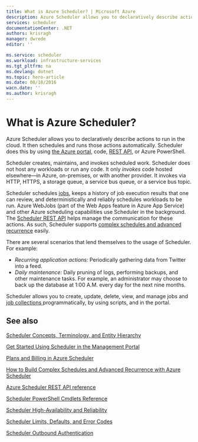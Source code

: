 ```yaml
---
title: What is Azure Scheduler? | Microsoft Azure
description: Azure Scheduler allows you to declaratively describe actions to run in the cloud. It then schedules and runs those actions automatically.
services: scheduler
documentationCenter: .NET
authors: krisragh
manager: dwrede
editor: ''

ms.service: scheduler
ms.workload: infrastructure-services
ms.tgt_pltfrm: na
ms.devlang: dotnet
ms.topic: hero-article
ms.date: 08/18/2016
wacn.date: ''
ms.author: krisragh
---
```


# What is Azure Scheduler?

Azure Scheduler allows you to declaratively describe actions to run in the cloud. It then schedules and runs those actions automatically.  Scheduler does this by using [the Azure portal](./scheduler-get-started-portal.md), code, [REST API](https://msdn.microsoft.com/zh-cn/library/mt629143.aspx), or Azure PowerShell.

Scheduler creates, maintains, and invokes scheduled work.  Scheduler does not host any workloads or run any code. It only _invokes_ code hosted elsewhere—in Azure, on-premises, or with another provider. It invokes via HTTP, HTTPS, a storage queue, a service bus queue, or a service bus topic.

Scheduler schedules [jobs](./scheduler-concepts-terms.md), keeps a history of job execution results that one can review, and deterministically and reliably schedules workloads to be run. Azure WebJobs (part of the Web Apps feature in Azure App Service) and other Azure scheduling capabilities use Scheduler in the background. The [Scheduler REST API](https://msdn.microsoft.com/zh-cn/library/mt629143.aspx) helps manage the communication for these actions. As such, Scheduler supports [complex schedules and advanced recurrence](./scheduler-advanced-complexity.md) easily.

There are several scenarios that lend themselves to the usage of Scheduler. For example:

+ _Recurring application actions:_ Periodically gathering data from Twitter into a feed.
+ _Daily maintenance:_ Daily pruning of logs, performing backups, and other maintenance tasks. For example, an administrator may choose to back up the database at 1:00 A.M. every day for the next nine months.

Scheduler allows you to create, update, delete, view, and manage jobs and [job collections ](./scheduler-concepts-terms.md) programmatically, by using scripts, and in the portal. 

## See also

 [Scheduler Concepts, Terminology, and Entity Hierarchy](./scheduler-concepts-terms.md)

 [Get Started Using Scheduler in the Management Portal](./scheduler-get-started-portal.md)

 [Plans and Billing in Azure Scheduler](./scheduler-plans-billing.md)

 [How to Build Complex Schedules and Advanced Recurrence with Azure Scheduler](./scheduler-advanced-complexity.md)

 [Azure Scheduler REST API reference](https://msdn.microsoft.com/zh-cn/library/mt629143)

 [Scheduler PowerShell Cmdlets Reference](./scheduler-powershell-reference.md)

 [Scheduler High-Availability and Reliability](./scheduler-high-availability-reliability.md)

 [Scheduler Limits, Defaults, and Error Codes](./scheduler-limits-defaults-errors.md)

 [Scheduler Outbound Authentication](./scheduler-outbound-authentication.md)
